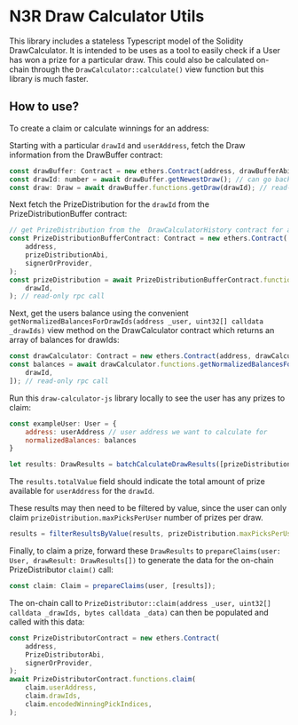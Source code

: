 # N3R Draw Calculator Utils

This library includes a stateless Typescript model of the Solidity DrawCalculator. It is intended to be uses as a tool to easily check if a User has won a prize for a particular draw. This could also be calculated on-chain through the `DrawCalculator::calculate()` view function but this library is much faster.

## How to use?

To create a claim or calculate winnings for an address:

Starting with a particular `drawId` and `userAddress`, fetch the Draw information from the DrawBuffer contract:

```js
const drawBuffer: Contract = new ethers.Contract(address, drawBufferAbi, signerOrProvider);
const drawId: number = await drawBuffer.getNewestDraw(); // can go back cardinality in time (8 draws)
const draw: Draw = await drawBuffer.functions.getDraw(drawId); // read-only rpc call
```

Next fetch the PrizeDistribution for the `drawId` from the PrizeDistributionBuffer contract:

```javascript
// get PrizeDistribution from the  DrawCalculatorHistory contract for a particular drawId
const PrizeDistributionBufferContract: Contract = new ethers.Contract(
    address,
    prizeDistributionAbi,
    signerOrProvider,
);
const prizeDistribution = await PrizeDistributionBufferContract.functions.getPrizeDistribution(
    drawId,
); // read-only rpc call
```

Next, get the users balance using the convenient `getNormalizedBalancesForDrawIds(address _user, uint32[] calldata _drawIds)` view method
on the DrawCalculator contract which returns an array of balances for drawIds:

```js
const drawCalculator: Contract = new ethers.Contract(address, drawCalculatorAbi, signerOrProvider);
const balances = await drawCalculator.functions.getNormalizedBalancesForDrawIds(userAddress, [
    drawId,
]); // read-only rpc call
```

Run this `draw-calculator-js` library locally to see the user has any prizes to claim:

```js
const exampleUser: User = {
    address: userAddress // user address we want to calculate for
    normalizedBalances: balances
}

let results: DrawResults = batchCalculateDrawResults([prizeDistribution], [draw], exampleUser)
```

The `results.totalValue` field should indicate the total amount of prize available for `userAddress` for the `drawId`.

These results may then need to be filtered by value, since the user can only claim `prizeDistribution.maxPicksPerUser` number of prizes per draw.

```js
results = filterResultsByValue(results, prizeDistribution.maxPicksPerUser);
```

Finally, to claim a prize, forward these `DrawResults` to `prepareClaims(user: User, drawResult: DrawResults[])` to generate the data for the on-chain PrizeDistributor `claim()` call:

```js
const claim: Claim = prepareClaims(user, [results]);
```

The on-chain call to `PrizeDistributor::claim(address _user, uint32[] calldata _drawIds, bytes calldata _data)` can then be populated and called with this data:

```js
const PrizeDistributorContract = new ethers.Contract(
    address,
    PrizeDistributorAbi,
    signerOrProvider,
);
await PrizeDistributorContract.functions.claim(
    claim.userAddress,
    claim.drawIds,
    claim.encodedWinningPickIndices,
);
```
